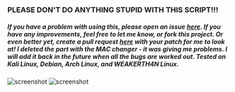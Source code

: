 ### PLEASE DON'T DO ANYTHING STUPID WITH THIS SCRIPT!!!
##### If you have a problem with using this, please open an issue [here][1]. If you have any improvements, feel free to let me know, or fork this project. Or even better yet, create a pull request [here][2] with your patch for me to look at! I deleted the part with the MAC changer - it was giving me problems. I will add it back in the future when all the bugs are worked out. Tested on Kali Linux, Debian, Arch Linux, and WEAKERTH4N Linux.

![screenshot](http://rfkiller.they.org/images/mass-deauth-01.png)
![screenshot](http://rfkiller.they.org/images/mass-deauth-02.png)

[1]: https://github.com/RFKiller/mass-deauth/issues
[2]: https://github.com/RFKiller/mass-deauth/pulls

